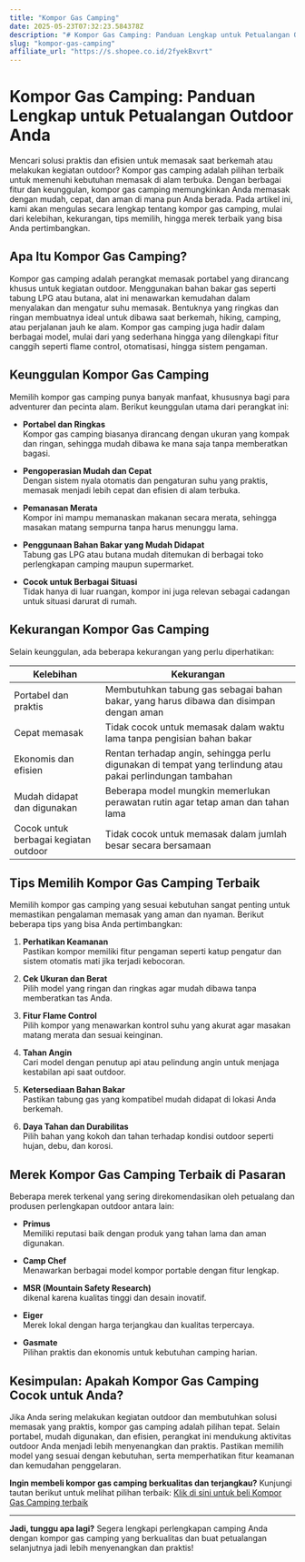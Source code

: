 ```yaml
---
title: "Kompor Gas Camping"
date: 2025-05-23T07:32:23.584378Z
description: "# Kompor Gas Camping: Panduan Lengkap untuk Petualangan Outdoor Anda..."
slug: "kompor-gas-camping"
affiliate_url: "https://s.shopee.co.id/2fyekBxvrt"
---
```

# Kompor Gas Camping: Panduan Lengkap untuk Petualangan Outdoor Anda

Mencari solusi praktis dan efisien untuk memasak saat berkemah atau melakukan kegiatan outdoor? Kompor gas camping adalah pilihan terbaik untuk memenuhi kebutuhan memasak di alam terbuka. Dengan berbagai fitur dan keunggulan, kompor gas camping memungkinkan Anda memasak dengan mudah, cepat, dan aman di mana pun Anda berada. Pada artikel ini, kami akan mengulas secara lengkap tentang kompor gas camping, mulai dari kelebihan, kekurangan, tips memilih, hingga merek terbaik yang bisa Anda pertimbangkan.

## Apa Itu Kompor Gas Camping?

Kompor gas camping adalah perangkat memasak portabel yang dirancang khusus untuk kegiatan outdoor. Menggunakan bahan bakar gas seperti tabung LPG atau butana, alat ini menawarkan kemudahan dalam menyalakan dan mengatur suhu memasak. Bentuknya yang ringkas dan ringan membuatnya ideal untuk dibawa saat berkemah, hiking, camping, atau perjalanan jauh ke alam. Kompor gas camping juga hadir dalam berbagai model, mulai dari yang sederhana hingga yang dilengkapi fitur canggih seperti flame control, otomatisasi, hingga sistem pengaman.

## Keunggulan Kompor Gas Camping

Memilih kompor gas camping punya banyak manfaat, khususnya bagi para adventurer dan pecinta alam. Berikut keunggulan utama dari perangkat ini:

- **Portabel dan Ringkas**  
  Kompor gas camping biasanya dirancang dengan ukuran yang kompak dan ringan, sehingga mudah dibawa ke mana saja tanpa memberatkan bagasi.

- **Pengoperasian Mudah dan Cepat**  
  Dengan sistem nyala otomatis dan pengaturan suhu yang praktis, memasak menjadi lebih cepat dan efisien di alam terbuka.

- **Pemanasan Merata**  
  Kompor ini mampu memanaskan makanan secara merata, sehingga masakan matang sempurna tanpa harus menunggu lama.

- **Penggunaan Bahan Bakar yang Mudah Didapat**  
  Tabung gas LPG atau butana mudah ditemukan di berbagai toko perlengkapan camping maupun supermarket.

- **Cocok untuk Berbagai Situasi**  
  Tidak hanya di luar ruangan, kompor ini juga relevan sebagai cadangan untuk situasi darurat di rumah.

## Kekurangan Kompor Gas Camping

Selain keunggulan, ada beberapa kekurangan yang perlu diperhatikan:

| Kelebihan | Kekurangan |
| --- | --- |
| Portabel dan praktis | Membutuhkan tabung gas sebagai bahan bakar, yang harus dibawa dan disimpan dengan aman |
| Cepat memasak | Tidak cocok untuk memasak dalam waktu lama tanpa pengisian bahan bakar |
| Ekonomis dan efisien | Rentan terhadap angin, sehingga perlu digunakan di tempat yang terlindung atau pakai perlindungan tambahan |
| Mudah didapat dan digunakan | Beberapa model mungkin memerlukan perawatan rutin agar tetap aman dan tahan lama |
| Cocok untuk berbagai kegiatan outdoor | Tidak cocok untuk memasak dalam jumlah besar secara bersamaan |

## Tips Memilih Kompor Gas Camping Terbaik

Memilih kompor gas camping yang sesuai kebutuhan sangat penting untuk memastikan pengalaman memasak yang aman dan nyaman. Berikut beberapa tips yang bisa Anda pertimbangkan:

1. **Perhatikan Keamanan**  
   Pastikan kompor memiliki fitur pengaman seperti katup pengatur dan sistem otomatis mati jika terjadi kebocoran.

2. **Cek Ukuran dan Berat**  
   Pilih model yang ringan dan ringkas agar mudah dibawa tanpa memberatkan tas Anda.

3. **Fitur Flame Control**  
   Pilih kompor yang menawarkan kontrol suhu yang akurat agar masakan matang merata dan sesuai keinginan.

4. **Tahan Angin**  
   Cari model dengan penutup api atau pelindung angin untuk menjaga kestabilan api saat outdoor.

5. **Ketersediaan Bahan Bakar**  
   Pastikan tabung gas yang kompatibel mudah didapat di lokasi Anda berkemah.

6. **Daya Tahan dan Durabilitas**  
   Pilih bahan yang kokoh dan tahan terhadap kondisi outdoor seperti hujan, debu, dan korosi.

## Merek Kompor Gas Camping Terbaik di Pasaran

Beberapa merek terkenal yang sering direkomendasikan oleh petualang dan produsen perlengkapan outdoor antara lain:

- **Primus**  
  Memiliki reputasi baik dengan produk yang tahan lama dan aman digunakan.

- **Camp Chef**  
  Menawarkan berbagai model kompor portable dengan fitur lengkap.

- **MSR (Mountain Safety Research)**  
  dikenal karena kualitas tinggi dan desain inovatif.

- **Eiger**  
  Merek lokal dengan harga terjangkau dan kualitas terpercaya.

- **Gasmate**  
  Pilihan praktis dan ekonomis untuk kebutuhan camping harian.

## Kesimpulan: Apakah Kompor Gas Camping Cocok untuk Anda?

Jika Anda sering melakukan kegiatan outdoor dan membutuhkan solusi memasak yang praktis, kompor gas camping adalah pilihan tepat. Selain portabel, mudah digunakan, dan efisien, perangkat ini mendukung aktivitas outdoor Anda menjadi lebih menyenangkan dan praktis. Pastikan memilih model yang sesuai dengan kebutuhan, serta memperhatikan fitur keamanan dan kemudahan penggelaran.

**Ingin membeli kompor gas camping berkualitas dan terjangkau?** Kunjungi tautan berikut untuk melihat pilihan terbaik: [Klik di sini untuk beli Kompor Gas Camping terbaik](https://s.shopee.co.id/2fyekBxvrt)

---

**Jadi, tunggu apa lagi?** Segera lengkapi perlengkapan camping Anda dengan kompor gas camping yang berkualitas dan buat petualangan selanjutnya jadi lebih menyenangkan dan praktis!